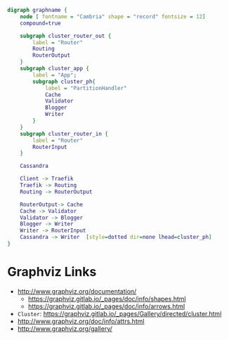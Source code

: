 ```dot
digraph graphname {
    node [ fontname = "Cambria" shape = "record" fontsize = 12]
    compound=true

    subgraph cluster_router_out {
        label = "Router"
        Routing
        RouterOutput
    }
    subgraph cluster_app {
        label = "App";
        subgraph cluster_ph{
            label = "PartitionHandler"
            Cache
            Validator
            Blogger
            Writer
        }
    }
    subgraph cluster_router_in {
        label = "Router"
        RouterInput
    }

    Cassandra

    Client -> Traefik
    Traefik -> Routing
    Routing -> RouterOutput

    RouterOutput-> Cache
    Cache -> Validator
    Validator -> Blogger
    Blogger -> Writer
    Writer -> RouterInput
    Cassandra -> Writer  [style=dotted dir=none lhead=cluster_ph]
}
```

# Graphviz Links

- http://www.graphviz.org/documentation/
  - https://graphviz.gitlab.io/_pages/doc/info/shapes.html
  - https://graphviz.gitlab.io/_pages/doc/info/arrows.html
- `Cluster`: https://graphviz.gitlab.io/_pages/Gallery/directed/cluster.html
- http://www.graphviz.org/doc/info/attrs.html
- http://www.graphviz.org/gallery/